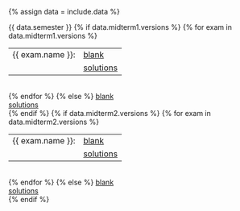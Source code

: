 {% assign data = include.data %}
<tr>
	<td>{{ data.semester }}</td>
	<td> 
	{% if data.midterm1.versions %}
		{% for exam in data.midterm1.versions %}
		<table class="inner"><tr><td>{{ exam.name }}:</td><td><a href="{{ data.home }}/{{ exam.blank }}">blank</a></td></tr>
			<tr><td></td><td><a href="{{ data.home }}/{{ exam.solutions }}">solutions</a></td></tr>
		</table><br>
		{% endfor %}
	{% else %}
		<a href="{{ data.home }}/{{ data.midterm1.blank }}">blank</a><br>
		<a href="{{ data.home }}/{{ data.midterm1.solutions }}">solutions</a><br>
	{% endif %}	
	</td>
	<td> 
	{% if data.midterm2.versions %}
		{% for exam in data.midterm2.versions %}		
		<table class="inner"><tr><td>{{ exam.name }}:</td><td><a href="{{ data.home }}/{{ exam.blank }}">blank</a></td></tr>
			<tr><td></td><td><a href="{{ data.home }}/{{ exam.solutions }}">solutions</a></td></tr>
		</table><br>
		{% endfor %}
	{% else %}
		<a href="{{ data.home }}/{{ data.midterm2.blank }}">blank</a><br>
		<a href="{{ data.home }}/{{ data.midterm2.solutions }}">solutions</a><br>
	{% endif %}	
	</td>
</tr>
